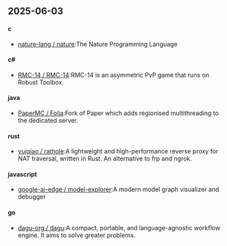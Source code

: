## 2025-06-03
#### c
* [nature-lang / nature](https://github.com/nature-lang/nature):The Nature Programming Language
#### c#
* [RMC-14 / RMC-14](https://github.com/RMC-14/RMC-14):RMC-14 is an asymmetric PvP game that runs on Robust Toolbox.
#### java
* [PaperMC / Folia](https://github.com/PaperMC/Folia):Fork of Paper which adds regionised multithreading to the dedicated server.
#### rust
* [yujqiao / rathole](https://github.com/yujqiao/rathole):A lightweight and high-performance reverse proxy for NAT traversal, written in Rust. An alternative to frp and ngrok.
#### javascript
* [google-ai-edge / model-explorer](https://github.com/google-ai-edge/model-explorer):A modern model graph visualizer and debugger
#### go
* [dagu-org / dagu](https://github.com/dagu-org/dagu):A compact, portable, and language-agnostic workflow engine. It aims to solve greater problems.
